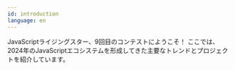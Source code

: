 ```yaml
---
id: introduction
language: en
---
```


JavaScriptライジングスター、9回目のコンテストにようこそ！
ここでは、2024年のJavaScriptエコシステムを形成してきた主要なトレンドとプロジェクトを紹介しています。
